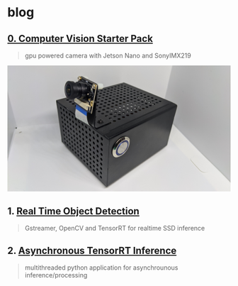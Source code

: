 # blog 

## [0. Computer Vision Starter Pack](https://seanavery.github.io/jetson-nano-box/#/)
> gpu powered camera with Jetson Nano and SonyIMX219

[![computer-svision-starter-pack](jetson_nano_white.jpg)](https://seanavery.github.io/jetson-nano-box/#/)

## 1. [Real Time Object Detection](https://seanavery.github.io/realtime-ssd-detection/)
> Gstreamer, OpenCV and TensorRT for realtime SSD inference

## 2. [Asynchronous TensorRT Inference](https://github.com/SeanAvery/async-tensorrt)
> multithreaded python application for asynchrounous inference/processing

